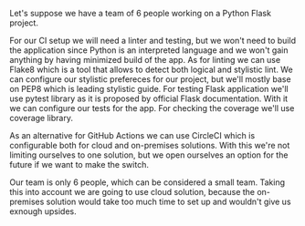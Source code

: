 Let's suppose we have a team of 6 people working on a Python Flask project.

For our CI setup we will need a linter and testing, but we won't need to build the application since Python is an interpreted language and we won't gain anything by having minimized build of the app.
As for linting we can use Flake8 which is a tool that allows to detect both logical and stylistic lint. We can configure our stylistic prefereces for our project, but we'll mostly base on PEP8 which is leading stylistic guide.
For testing Flask application we'll use pytest library as it is proposed by official Flask documentation. With it we can configure our tests for the app. For checking the coverage we'll use coverage library.

As an alternative for GitHub Actions we can use CircleCI which is configurable both for cloud and on-premises solutions. With this we're not limiting ourselves to one solution, but we open ourselves an option for the future if we want to make the switch.

Our team is only 6 people, which can be considered a small team. Taking this into account we are going to use cloud solution, because the on-premises solution would take too much time to set up and wouldn't give us exnough upsides.